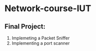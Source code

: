 # Network-course-IUT
## Final Project:
1. Implemeting a Packet Sniffer
2. Implementing a port scanner

